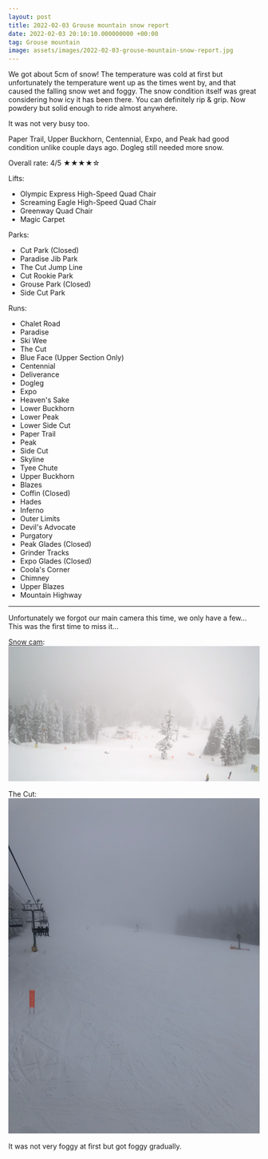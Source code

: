 ```yaml
---
layout: post
title: 2022-02-03 Grouse mountain snow report
date: 2022-02-03 20:10:10.000000000 +00:00
tag: Grouse mountain
image: assets/images/2022-02-03-grouse-mountain-snow-report.jpg
---
```


We got about 5cm of snow! The temperature was cold at first but unfortunately the temperature went up as the times went by, and that caused the falling snow wet and foggy. The snow condition itself was great considering how icy it has been there. You can definitely rip & grip. Now powdery but solid enough to ride almost anywhere.

It was not very busy too.

Paper Trail, Upper Buckhorn, Centennial, Expo, and Peak had good condition unlike couple days ago. Dogleg still needed more snow.

Overall rate: 4/5 ★★★★☆

Lifts:

* Olympic Express High-Speed Quad Chair
* Screaming Eagle High-Speed Quad Chair
* Greenway Quad Chair
* Magic Carpet

Parks:

* Cut Park (Closed)
* Paradise Jib Park
* The Cut Jump Line
* Cut Rookie Park
* Grouse Park (Closed)
* Side Cut Park

Runs:

* Chalet Road
* Paradise
* Ski Wee
* The Cut
* Blue Face (Upper Section Only)
* Centennial
* Deliverance
* Dogleg
* Expo
* Heaven's Sake
* Lower Buckhorn
* Lower Peak
* Lower Side Cut
* Paper Trail
* Peak
* Side Cut
* Skyline
* Tyee Chute
* Upper Buckhorn
* Blazes
* Coffin (Closed)
* Hades
* Inferno
* Outer Limits
* Devil's Advocate
* Purgatory
* Peak Glades (Closed)
* Grinder Tracks
* Expo Glades (Closed)
* Coola's Corner
* Chimney
* Upper Blazes
* Mountain Highway

---

Unfortunately we forgot our main camera this time, we only have a few... This was the first time to miss it...

[Snow cam](https://www.grousemountain.com/web-cams/snow-cam):
![](/assets/images/2022-02-03-snow-cam.png)

The Cut:
![](/assets/images/2022-02-03-the-cut.jpg)

It was not very foggy at first but got foggy gradually.
